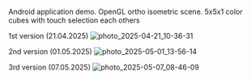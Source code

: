 Android application demo.
OpenGL ortho isometric scene. 5x5x1 color cubes with touch selection each others

1st version (21.04.2025)
![photo_2025-04-21_10-36-31](https://github.com/user-attachments/assets/80fc7c4c-67dc-465a-adbe-8182f366e704)

2nd version (01.05.2025)
![photo_2025-05-01_13-56-14](https://github.com/user-attachments/assets/5e3feece-5894-4fba-af8a-983101c27def)

3rd version (07.05.2025)
![photo_2025-05-07_08-46-09](https://github.com/user-attachments/assets/40dca81f-32ee-44cf-b98f-872b775e0186)
